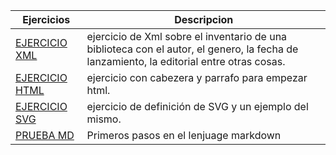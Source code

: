 Ejercicios|Descripcion
----------|-----------
[EJERCICIO XML](https://github.com/JuanJoseblandon/EjerciciosLLMM/blob/main/tema1/libros.xml)| ejercicio de Xml sobre el inventario de una biblioteca con el autor, el genero, la fecha de lanzamiento, la editorial entre otras cosas.
[EJERCICIO HTML](https://github.com/JuanJoseblandon/EjerciciosLLMM/blob/main/tema1/PRUEBAS.html)|ejercicio con cabezera y parrafo para empezar html.
[EJERCICIO SVG](https://github.com/JuanJoseblandon/EjerciciosLLMM/blob/main/tema1/SVG.docx) | ejercicio de definición de SVG y un ejemplo del mismo.
[PRUEBA MD](https://github.com/JuanJoseblandon/pruebas-/edit/main/README.md)|Primeros pasos en el lenjuage markdown

